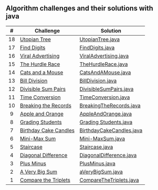 ## Algorithm challenges and their solutions with java

|  #  | Challenge                                                                                                                     | Solution                                                                              |
| :-: | ----------------------------------------------------------------------------------------------------------------------------- | --------------------------------------------------------------------------------------|
|  18 | [Utopian Tree](https://www.hackerrank.com/challenges/utopian-tree/problem?isFullScreen=true)                                  | [UtopianTree.java](./solutions-of-algorithms/UtopianTree.java)                        |
|  17 | [Find Digits](https://www.hackerrank.com/challenges/find-digits/problem?isFullScreen=true)                                    | [FindDigits.java](./solutions-of-algorithms/FindDigits.java)                          |
|  16 | [Viral Advertising](https://www.hackerrank.com/challenges/strange-advertising/problem?isFullScreen=true)                      | [ViralAdvertising.java](./solutions-of-algorithms/ViralAdvertising.java)              |
|  15 | [The Hurdle Race](https://www.hackerrank.com/challenges/the-hurdle-race/problem?isFullScreen=true)                            | [TheHurdleRace.java](./solutions-of-algorithms/TheHurdleRace.java)                    |
|  14 | [Cats and a Mouse](https://www.hackerrank.com/challenges/cats-and-a-mouse/problem?isFullScreen=true)                          | [CatsAndAMouse.java](./solutions-of-algorithms/CatsAndAMouse.java)                    |
|  13 | [Bill Division](https://www.hackerrank.com/challenges/bon-appetit/problem?isFullScreen=true)                                  | [BillDivision.java](./solutions-of-algorithms/BillDivision.java)                      |
|  12 | [Divisible Sum Pairs](https://www.hackerrank.com/challenges/divisible-sum-pairs/problem?isFullScreen=true)                    | [DivisibleSumPairs.java](./solutions-of-algorithms/DivisibleSumPairs.java)            |
|  11 | [Time Conversion](https://www.hackerrank.com/challenges/time-conversion/problem?isFullScreen=true)                            | [TimeConversion.java](./solutions-of-algorithms/TimeConversion.java)                  |
|  10 | [Breaking the Records](https://www.hackerrank.com/challenges/breaking-best-and-worst-records/problem?isFullScreen=true)       | [BreakingTheRecords.java](./solutions-of-algorithms/BreakingTheRecords.java)          |
|  9  | [Apple and Orange](https://www.hackerrank.com/challenges/apple-and-orange/problem?isFullScreen=true)                          | [AppleAndOrange.java](./solutions-of-algorithms/AppleAndOrange.java)                  |
|  8  | [Grading Students](https://www.hackerrank.com/challenges/grading/problem?isFullScreen=true)                                   | [Grading Students.java](./solutions-of-algorithms/GradingStudents.java)               |
|  7  | [Birthday Cake Candles](https://www.hackerrank.com/challenges/birthday-cake-candles/problem?isFullScreen=true)                | [BirthdayCakeCandles.java](./solutions-of-algorithms/BirthdayCakeCandles.java)        |
|  6  | [Mini-Max Sum](https://www.hackerrank.com/challenges/mini-max-sum/problem?isFullScreen=true)                                  | [Mini-MaxSum.java](./solutions-of-algorithms/Mini-MaxSum.java)                        |
|  5  | [Staircase](https://www.hackerrank.com/challenges/staircase/problem?isFullScreen=true)                                        | [Staircase.java](./solutions-of-algorithms/Staircase.java)                            |
|  4  | [Diagonal Difference](https://www.hackerrank.com/challenges/diagonal-difference/problem?isFullScreen=true)                    | [DiagonalDifference.java](./solutions-of-algorithms/DiagonalDifference.java)          |
|  3  | [Plus Minus](https://www.hackerrank.com/challenges/plus-minus/problem?isFullScreen=true)                                      | [PlusMinus.java](./solutions-of-algorithms/PlusMinus.java)                            |
|  2  | [A Very Big Sum](https://www.hackerrank.com/challenges/a-very-big-sum/problem?isFullScreen=true)                              | [aVeryBigSum.java](./solutions-of-algorithms/aVeryBigSum.java)                        |
|  1  | [Compare the Triplets](https://www.hackerrank.com/challenges/compare-the-triplets/problem?isFullScreen=true)                  | [CompareTheTriplets.java](./solutions-of-algorithms/CompareTheTriplets.java)          |




